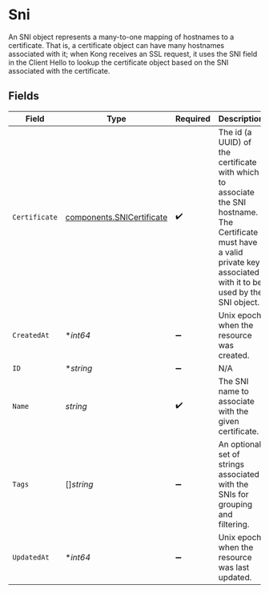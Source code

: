 # Sni

An SNI object represents a many-to-one mapping of hostnames to a certificate. That is, a certificate object can have many hostnames associated with it; when Kong receives an SSL request, it uses the SNI field in the Client Hello to lookup the certificate object based on the SNI associated with the certificate.


## Fields

| Field                                                                                                                                                                       | Type                                                                                                                                                                        | Required                                                                                                                                                                    | Description                                                                                                                                                                 |
| --------------------------------------------------------------------------------------------------------------------------------------------------------------------------- | --------------------------------------------------------------------------------------------------------------------------------------------------------------------------- | --------------------------------------------------------------------------------------------------------------------------------------------------------------------------- | --------------------------------------------------------------------------------------------------------------------------------------------------------------------------- |
| `Certificate`                                                                                                                                                               | [components.SNICertificate](../../models/components/snicertificate.md)                                                                                                      | :heavy_check_mark:                                                                                                                                                          | The id (a UUID) of the certificate with which to associate the SNI hostname. The Certificate must have a valid private key associated with it to be used by the SNI object. |
| `CreatedAt`                                                                                                                                                                 | **int64*                                                                                                                                                                    | :heavy_minus_sign:                                                                                                                                                          | Unix epoch when the resource was created.                                                                                                                                   |
| `ID`                                                                                                                                                                        | **string*                                                                                                                                                                   | :heavy_minus_sign:                                                                                                                                                          | N/A                                                                                                                                                                         |
| `Name`                                                                                                                                                                      | *string*                                                                                                                                                                    | :heavy_check_mark:                                                                                                                                                          | The SNI name to associate with the given certificate.                                                                                                                       |
| `Tags`                                                                                                                                                                      | []*string*                                                                                                                                                                  | :heavy_minus_sign:                                                                                                                                                          | An optional set of strings associated with the SNIs for grouping and filtering.                                                                                             |
| `UpdatedAt`                                                                                                                                                                 | **int64*                                                                                                                                                                    | :heavy_minus_sign:                                                                                                                                                          | Unix epoch when the resource was last updated.                                                                                                                              |